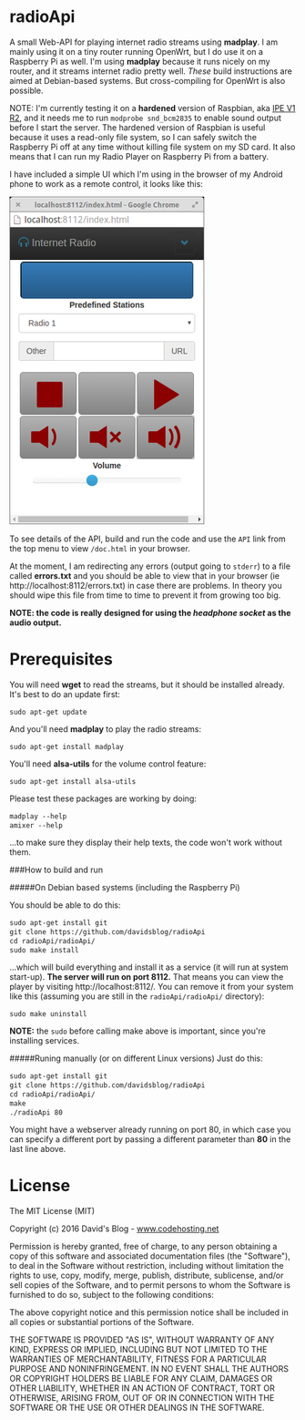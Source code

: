 radioApi
====

A small Web-API for playing internet radio streams using **madplay**.  I am mainly using it on a tiny router running OpenWrt, but 
I do use it on a Raspberry Pi as well.  I'm using **madplay** because it runs nicely on my router, and it streams internet radio pretty well. 
*These* build instructions are aimed at Debian-based systems.  But cross-compiling for OpenWrt is also possible.

NOTE: I'm currently testing it on a **hardened** version of Raspbian, aka 
[IPE V1 R2](http://www.andreasgiemza.de/allgemein/ipe-r1-v2/), and it needs me to run ```modprobe snd_bcm2835``` 
to enable sound output before I start the server.  The hardened version of Raspbian is useful because it uses a 
read-only file system, so I can safely switch the Raspberry Pi off at any time without killing file system on my SD card. 
It also means that I can run my Radio Player on Raspberry Pi from a battery.

I have included a simple UI which I'm using in the browser of my Android phone to work as a remote control, it looks like this: 

![User interface screenshot](interface.png?raw=true "User interface")

To see details of the API, build and run the code and use the `API` link from the top menu to view `/doc.html` in your browser.

At the moment, I am redirecting any errors (output going to `stderr`) to a file called **errors.txt** and you should be able to 
view that in your browser (ie http://localhost:8112/errors.txt) in case there are problems.  In theory you should wipe this file 
from time to time to prevent it from growing too big.

**NOTE: the code is really designed for using the _headphone socket_ as the audio output.**

Prerequisites
====

You will need **wget** to read the streams, but it should be installed already.  It's best to do an update first:
```
sudo apt-get update
```

And you'll need **madplay** to play the radio streams:
```
sudo apt-get install madplay
```

You'll need **alsa-utils** for the volume control feature:
```
sudo apt-get install alsa-utils
```

Please test these packages are working by doing:
```
madplay --help
amixer --help
```

...to make sure they display their help texts, the code won't work without them.

###How to build and run

#####On Debian based systems (including the Raspberry Pi)

You should be able to do this:
```
sudo apt-get install git
git clone https://github.com/davidsblog/radioApi
cd radioApi/radioApi/
sudo make install
```

...which will build everything and install it as a service (it will run at system start-up).  **The server will run on port 8112.** 
That means you can view the player by visiting http://localhost:8112/. 
You can remove it from your system like this (assuming you are still in the `radioApi/radioApi/` directory):
```
sudo make uninstall
```

**NOTE:** the `sudo` before calling make above is important, since you're installing services.

#####Runing manually (or on different Linux versions)
Just do this:
```
sudo apt-get install git
git clone https://github.com/davidsblog/radioApi
cd radioApi/radioApi/
make
./radioApi 80
```

You might have a webserver already running on port 80, in which case you can specify a different port by passing a different parameter than **80** in the last line above.

License
=======

The MIT License (MIT)

Copyright (c) 2016 David's Blog - www.codehosting.net

Permission is hereby granted, free of charge, to any person obtaining a copy of
this software and associated documentation files (the "Software"), to deal in
the Software without restriction, including without limitation the rights to
use, copy, modify, merge, publish, distribute, sublicense, and/or sell copies of
the Software, and to permit persons to whom the Software is furnished to do so,
subject to the following conditions:

The above copyright notice and this permission notice shall be included in all
copies or substantial portions of the Software.

THE SOFTWARE IS PROVIDED "AS IS", WITHOUT WARRANTY OF ANY KIND, EXPRESS OR IMPLIED, INCLUDING BUT NOT LIMITED TO THE WARRANTIES OF MERCHANTABILITY, FITNESS FOR A PARTICULAR PURPOSE AND NONINFRINGEMENT. IN NO EVENT SHALL THE AUTHORS OR
COPYRIGHT HOLDERS BE LIABLE FOR ANY CLAIM, DAMAGES OR OTHER LIABILITY, WHETHER IN AN ACTION OF CONTRACT, TORT OR OTHERWISE, ARISING FROM, OUT OF OR IN CONNECTION WITH THE SOFTWARE OR THE USE OR OTHER DEALINGS IN THE SOFTWARE.
